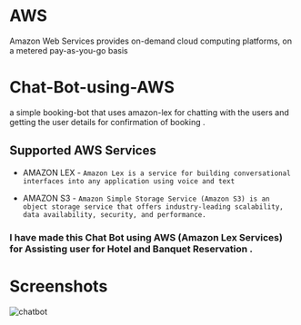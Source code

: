 # AWS

Amazon Web Services provides on-demand cloud computing platforms, on a metered pay-as-you-go basis

# Chat-Bot-using-AWS

a simple booking-bot that uses amazon-lex for chatting with the users and getting the user details for confirmation of booking . 

## Supported AWS Services
- AMAZON LEX -
`Amazon Lex is a service for building conversational interfaces into any application using voice and text `

- AMAZON S3 -
`Amazon Simple Storage Service (Amazon S3) is an object storage service that offers industry-leading scalability, data availability, security, and performance.` 

### I have made this Chat Bot using AWS (Amazon Lex Services) for Assisting user for Hotel and Banquet Reservation .

# Screenshots

![chatbot](https://user-images.githubusercontent.com/83352826/188690074-0bf35701-6d7a-4c8b-81be-68e4b655d85c.gif)
